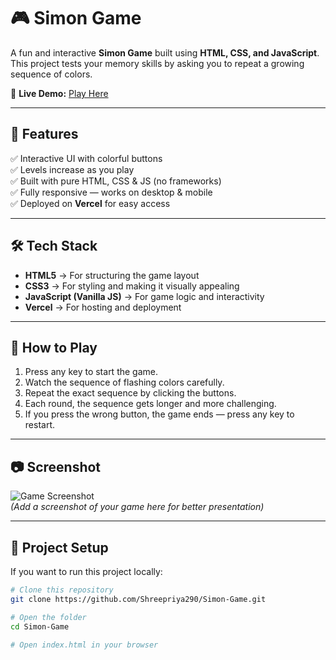 # 🎮 Simon Game  

A fun and interactive **Simon Game** built using **HTML, CSS, and JavaScript**.  
This project tests your memory skills by asking you to repeat a growing sequence of colors.  

🔗 **Live Demo:** [Play Here](https://simon-game-one-liard.vercel.app/)

---

## 📌 Features  
✅ Interactive UI with colorful buttons  
✅ Levels increase as you play  
✅ Built with pure HTML, CSS & JS (no frameworks)  
✅ Fully responsive — works on desktop & mobile  
✅ Deployed on **Vercel** for easy access  

---

## 🛠️ Tech Stack  
- **HTML5** → For structuring the game layout  
- **CSS3** → For styling and making it visually appealing  
- **JavaScript (Vanilla JS)** → For game logic and interactivity  
- **Vercel** → For hosting and deployment  

---

## 🚀 How to Play  
1. Press any key to start the game.  
2. Watch the sequence of flashing colors carefully.  
3. Repeat the exact sequence by clicking the buttons.  
4. Each round, the sequence gets longer and more challenging.  
5. If you press the wrong button, the game ends — press any key to restart.  

---

## 📷 Screenshot  

![Game Screenshot](https://raw.githubusercontent.com/Shreepriya290/Simon-Game/main/screenshot.png)  
*(Add a screenshot of your game here for better presentation)*  

---

## 📂 Project Setup  
If you want to run this project locally:  

```bash
# Clone this repository
git clone https://github.com/Shreepriya290/Simon-Game.git

# Open the folder
cd Simon-Game

# Open index.html in your browser
